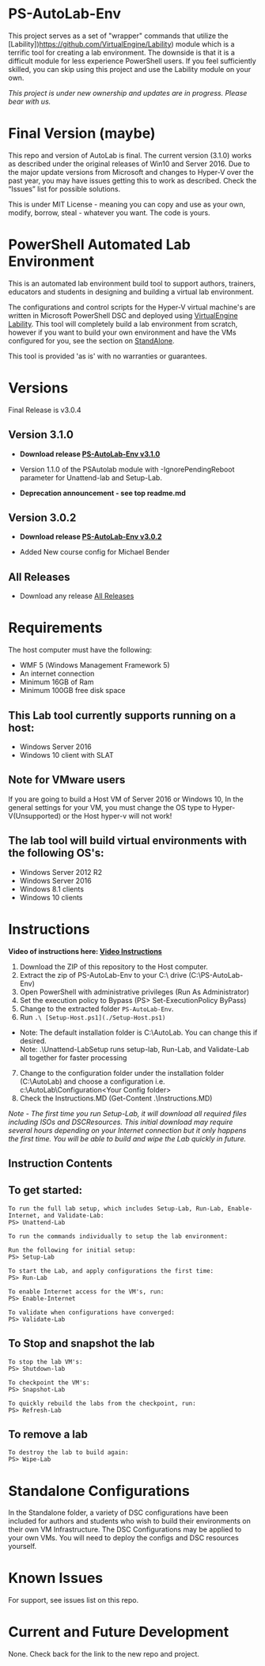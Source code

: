 # PS-AutoLab-Env

This project serves as a set of "wrapper" commands that utilize the [Lability])https://github.com/VirtualEngine/Lability) module which is a terrific tool for creating a lab environment. The downside is that it is a difficult module for less experience PowerShell users. If you feel sufficiently skilled, you can skip using this project and use the Lability module on your own.

_*This project is under new ownership and updates are in progress. Please bear with us.*_

# Final Version (maybe)

This repo and version of AutoLab is final. The current version (3.1.0) works as described under the original releases of Win10 and Server 2016.  Due to the major update versions from Microsoft and changes to Hyper-V over the past year, you may have issues getting this to work as described. Check the “Issues” list for possible solutions.

This is under MIT License - meaning you can copy and use as your own, modify, borrow, steal - whatever you want. The code is yours.

# PowerShell Automated Lab Environment

This is an automated lab environment build tool to support authors, trainers, educators and students in designing and building a virtual lab environment.

The configurations and control scripts for the Hyper-V virtual machine's are written in Microsoft PowerShell DSC and deployed using [VirtualEngine Lability](https://github.com/VirtualEngine/Lability). This tool will completely build a lab environment from scratch, however if you want to build your own environment and have the VMs configured for you, see the section on [StandAlone](./Standalone/README.md).

This tool is provided 'as is' with no warranties or guarantees.

# Versions

Final Release is v3.0.4

## Version 3.1.0

* **Download release [PS-AutoLab-Env v3.1.0](https://github.com/theJasonHelmick/PS-AutoLab-Env/releases/tag/v3.1.0)**

* Version 1.1.0 of the PSAutolab module with -IgnorePendingReboot parameter for Unattend-lab and Setup-Lab.
* **Deprecation announcement - see top readme.md**

## Version 3.0.2

* **Download release [PS-AutoLab-Env v3.0.2](https://github.com/theJasonHelmick/PS-AutoLab-Env/releases/tag/v3.0.2)**

* Added New course config for Michael Bender

## All Releases

* Download any release [All Releases](https://github.com/theJasonHelmick/PS-AutoLab-Env/releases)

# Requirements

The host computer must have the following:
* WMF 5 (Windows Management Framework 5)
* An internet connection
* Minimum 16GB of Ram
* Minimum 100GB free disk space

## This Lab tool currently supports running on a host:

* Windows Server 2016
* Windows 10 client with SLAT

## Note for VMware users

If you are going to build a Host VM of Server 2016 or Windows 10, In the general settings for your VM, you must change the OS
type to Hyper-V(Unsupported) or the Host hyper-v will not work!

## The lab tool will build virtual environments with the following OS's:

* Windows Server 2012 R2
* Windows Server 2016
* Windows 8.1 clients
* Windows 10 clients

# Instructions

**Video of instructions here: [Video Instructions](https://www.youtube.com/watch?v=fIXHvbgxEDk&feature=youtu.be)**

1. Download the ZIP of this repository to the Host computer.
2. Extract the zip of PS-AutoLab-Env to your C:\ drive (C:\PS-AutoLab-Env)
3. Open PowerShell with administrative privileges (Run As Administrator)
4. Set the execution policy to Bypass (PS> Set-ExecutionPolicy ByPass)
5. Change to the extracted folder `PS-AutoLab-Env`.
6. Run `.\ [Setup-Host.ps1](./Setup-Host.ps1)`

* Note: The default installation folder is C:\AutoLab. You can change this if desired.
* Note: .\Unattend-LabSetup runs setup-lab, Run-Lab, and Validate-Lab all together for faster processing

7. Change to the configuration folder under the installation folder (C:\AutoLab) and choose a configuration i.e. c:\AutoLab\Configuration\<Your Config folder>
8. Check the Instructions.MD (Get-Content .\Instructions.MD)

_Note - The first time you run Setup-Lab, it will download all required files including ISOs and DSCResources.
This initial download may require several hours depending on your Internet connection but it only happens the first time.
You will be able to build and wipe the Lab quickly in future._

## Instruction Contents

## To get started:

    To run the full lab setup, which includes Setup-Lab, Run-Lab, Enable-Internet, and Validate-Lab:
    PS> Unattend-Lab

    To run the commands individually to setup the lab environment:

    Run the following for initial setup:
    PS> Setup-Lab

    To start the Lab, and apply configurations the first time:
    PS> Run-Lab

    To enable Internet access for the VM's, run:
    PS> Enable-Internet

    To validate when configurations have converged:
    PS> Validate-Lab

## To Stop and snapshot the lab

    To stop the lab VM's:
    PS> Shutdown-lab

    To checkpoint the VM's:
    PS> Snapshot-Lab

    To quickly rebuild the labs from the checkpoint, run:
    PS> Refresh-Lab

## To remove a lab

    To destroy the lab to build again:
    PS> Wipe-Lab

# Standalone Configurations

In the Standalone folder, a variety of DSC configurations have been included for authors and students who wish to build their environments on their own VM Infrastructure. The DSC Configurations may be applied to your own VMs. You will need to deploy the configs and DSC resources yourself.

# Known Issues

For support, see issues list on this repo.

# Current and Future Development

None. Check back for the link to the new repo and project.
